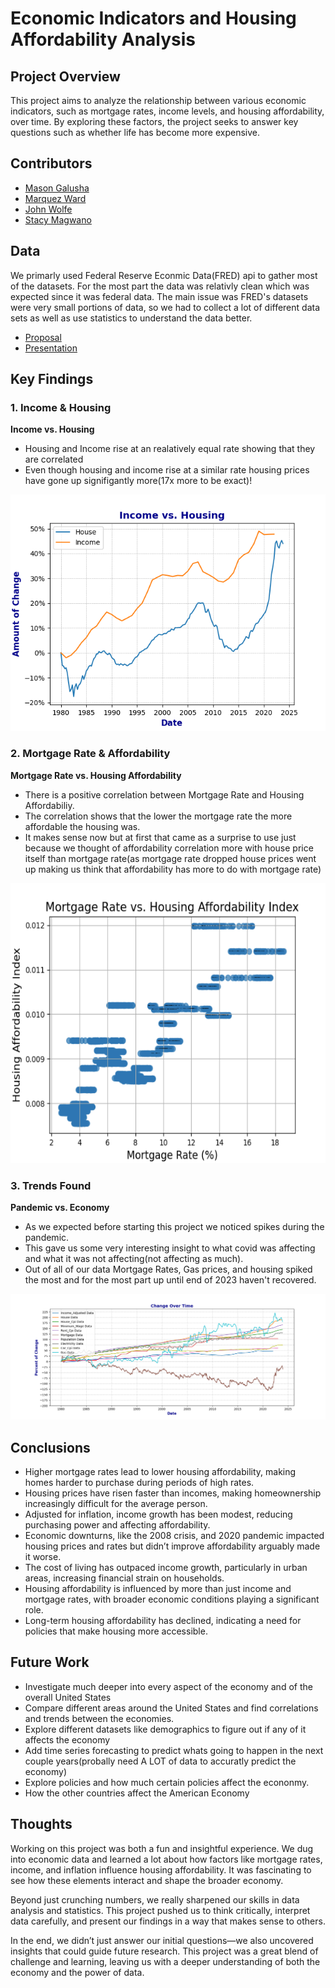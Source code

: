 # Economic Indicators and Housing Affordability Analysis

## Project Overview
This project aims to analyze the relationship between various economic indicators, such as mortgage rates, income levels, and housing affordability, over time. By exploring these factors, the project seeks to answer key questions such as whether life has become more expensive.

## Contributors
- [Mason Galusha](https://github.com/MLGalusha)
- [Marquez Ward](https://github.com/mdward911)
- [John Wolfe](https://github.com/j-wolfe5)
- [Stacy Magwano](https://github.com/stacjstaton)

## Data
We primarly used Federal Reserve Econmic Data(FRED) api to gather most of the datasets. For the most part the data was relativly clean which was expected since it was federal data. The main issue was FRED's datasets were very small portions of data, so we had to collect a lot of different data sets as well as use statistics to understand the data better.

- [Proposal](https://docs.google.com/document/d/1A5-LTtKCHrmuNyJga9NzKMxSI5OlEouVu_Cpf4sOPb4/edit)
- [Presentation](https://docs.google.com/presentation/d/1Hqvb2rRlxx34wJOdOkd6x-wsCru26VunCuMzxu0agRI/edit#slide=id.p)

## Key Findings

### 1. Income & Housing
**Income vs. Housing**

- Housing and Income rise at an realatively equal rate showing that they are correlated
- Even though housing and income rise at a similar rate housing prices have gone up signifigantly more(17x more to be exact)!

![Income vs. Housing](graphs/income_vs_housing.png)

### 2. Mortgage Rate & Affordability
**Mortgage Rate vs. Housing Affordability**

- There is a positive correlation between Mortgage Rate and Housing Affordabiliy.
- The correlation shows that the lower the mortgage rate the more affordable the housing was.
- It makes sense now but at first that came as a surprise to use just because we thought of affordability correlation more with house price itself than mortgage rate(as mortgage rate dropped house prices went up making us think that affordability has more to do with mortgage rate)

![Mortgage Rate vs. Housing Affordability](graphs/mortgage_rate_scatt.png)

### 3. Trends Found
**Pandemic vs. Economy**

- As we expected before starting this project we noticed spikes during the pandemic.
- This gave us some very interesting insight to what covid was affecting and what it was not affecting(not affecting as much).
- Out of all of our data Mortgage Rates, Gas prices, and housing spiked the most and for the most part up until end of 2023 haven't recovered.

![Economic Change](graphs/change_over_time.png)


## Conclusions

- Higher mortgage rates lead to lower housing affordability, making homes harder to purchase during periods of high rates.
- Housing prices have risen faster than incomes, making homeownership increasingly difficult for the average person.
- Adjusted for inflation, income growth has been modest, reducing purchasing power and affecting affordability.
- Economic downturns, like the 2008 crisis, and 2020 pandemic impacted housing prices and rates but didn’t improve affordability arguably made it worse.
- The cost of living has outpaced income growth, particularly in urban areas, increasing financial strain on households.
- Housing affordability is influenced by more than just income and mortgage rates, with broader economic conditions playing a significant role.
- Long-term housing affordability has declined, indicating a need for policies that make housing more accessible.

## Future Work

- Investigate much deeper into every aspect of the economy and of the overall United States
- Compare different areas around the United States and find correlations and trends between the economies.
- Explore different datasets like demographics to figure out if any of it affects the economy
- Add time series forecasting to predict whats going to happen in the next couple years(probally need A LOT of data to accuratly predict the economy)
- Explore policies and how much certain policies affect the econonmy.
- How the other countries affect the American Economy

## Thoughts
   Working on this project was both a fun and insightful experience. We dug into economic data and learned a lot about how factors like mortgage rates, income, and inflation influence housing affordability. It was fascinating to see how these elements interact and shape the broader economy.

   Beyond just crunching numbers, we really sharpened our skills in data analysis and statistics. This project pushed us to think critically, interpret data carefully, and present our findings in a way that makes sense to others.

   In the end, we didn’t just answer our initial questions—we also uncovered insights that could guide future research. This project was a great blend of challenge and learning, leaving us with a deeper understanding of both the economy and the power of data.